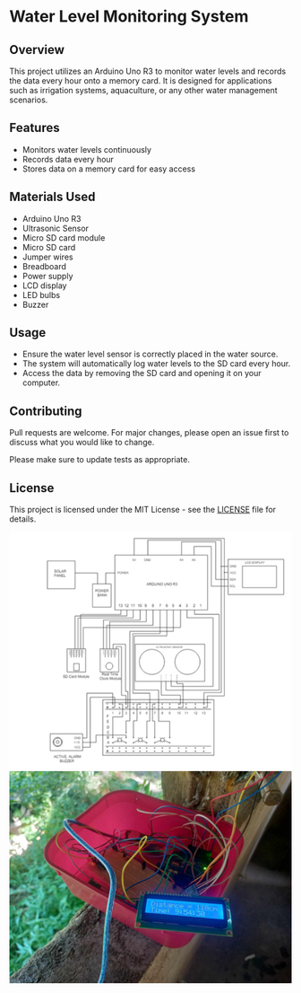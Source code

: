 # Water Level Monitoring System

## Overview

This project utilizes an Arduino Uno R3 to monitor water levels and records the data every hour onto a memory card. It is designed for applications such as irrigation systems, aquaculture, or any other water management scenarios.

## Features

-   Monitors water levels continuously
-   Records data every hour
-   Stores data on a memory card for easy access

## Materials Used

-   Arduino Uno R3
-   Ultrasonic Sensor
-   Micro SD card module
-   Micro SD card
-   Jumper wires
-   Breadboard
-   Power supply
-   LCD display
-   LED bulbs
-   Buzzer

## Usage

-   Ensure the water level sensor is correctly placed in the water source.
-   The system will automatically log water levels to the SD card every hour.
-   Access the data by removing the SD card and opening it on your computer.

## Contributing

Pull requests are welcome. For major changes, please open an issue first to discuss what you would like to change.

Please make sure to update tests as appropriate.

## License

This project is licensed under the MIT License - see the [LICENSE](https://github.com/devdothades/Water-Depth-Logging-System?tab=MIT-1-ov-file) file for details.

![Alt text](/Sample/diagram.jpg)
![Alt text](/Sample/arduino.jpg)
